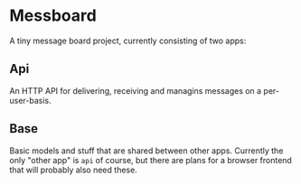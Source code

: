 # Messboard
A tiny message board project, currently consisting of two apps:

## Api
An HTTP API for delivering, receiving and managins messages on a per-user-basis.

## Base
Basic models and stuff that are shared between other apps. Currently the only "other app" is `api` of course, but there are plans for a browser frontend that will probably also need these.